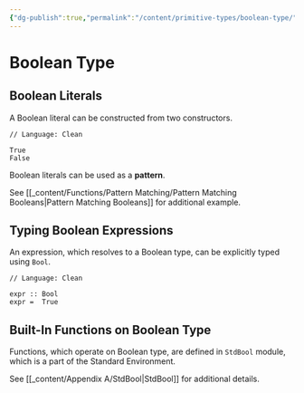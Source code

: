 ```yaml
---
{"dg-publish":true,"permalink":"/content/primitive-types/boolean-type/","created":"2023-07-03T09:26:49.263+02:00","updated":"2023-07-07T23:00:42.688+02:00"}
---
```



# Boolean Type

## Boolean Literals

A Boolean literal can be constructed from two constructors.

```Clean
// Language: Clean

True
False
```

Boolean literals can be used as a **pattern**.

See [[_content/Functions/Pattern Matching/Pattern Matching Booleans\|Pattern Matching Booleans]] for additional example.

## Typing Boolean Expressions

An expression, which resolves to a Boolean type, can be explicitly typed using `Bool`.

```Clean
// Language: Clean

expr :: Bool
expr =  True
```

## Built-In Functions on Boolean Type

Functions, which operate on Boolean type, are defined in `StdBool` module, which is a part of the Standard Environment.

See [[_content/Appendix A/StdBool\|StdBool]] for additional details.